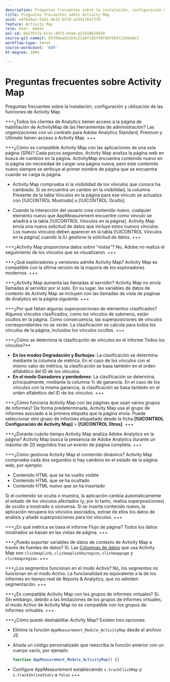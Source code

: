 ```yaml
---
description: Preguntas frecuentes sobre la instalación, configuración y utilización de las funciones de Activity Map.
title: Preguntas frecuentes sobre Activity Map
uuid: e4f6d4e2-55d1-4e32-bf70-a334178af370
feature: Activity Map
role: User, Admin
exl-id: 6b2767cb-6c2c-4bf3-b9a9-a23418624650
source-git-commit: 0570bea923edc21a0f185f49fd6f604115d4a6e1
workflow-type: tm+mt
source-wordcount: '689'
ht-degree: 100%

---
```


# Preguntas frecuentes sobre Activity Map

Preguntas frecuentes sobre la instalación, configuración y utilización de las funciones de Activity Map.

+++¿Todos los clientes de Analytics tienen acceso a la página de habilitación de ActivityMap de las Herramientas de administración?
Las organizaciones con un contrato para Adobe Analytics Standard, Premium y Ultimate tienen acceso a Activity Map.
+++

+++¿Cómo es compatible Activity Map con las aplicaciones de una sola página (SPA)?
Cada pocos segundos, Activity Map analiza la página web en busca de cambios en la página. ActivityMap encuentra contenido nuevo en la página sin necesidad de cargar una página nueva, pero este contenido nuevo siempre se atribuye al primer nombre de página que se encuentra cuando se carga la página.

* Activity Map comprueba si la visibilidad de los vínculos que conoce ha cambiado. Si se encuentra un cambio en la visibilidad, la columna Presente de la tabla Vínculos en la página para ese vínculo se actualiza con [!UICONTROL Mostrado] u [!UICONTROL Oculto].

* Cuando la interacción del usuario crea contenido nuevo, cualquier elemento nuevo que AppMeasurement encuentre como vínculo se añadirá a la tabla [!UICONTROL Vínculos en la página]. Activity Map envía una nueva solicitud de datos que incluye estos nuevos vínculos. Los nuevos vínculos deben aparecer en la tabla [!UICONTROL Vínculos en la página] cuando la IU gestione la solicitud de datos.
+++

+++¿Activity Map proporciona datos sobre “vistas”?
No, Adobe no realiza el seguimiento de los vínculos que se visualizaron.
+++

+++¿Qué exploradores y versiones admite Activity Map?
Activity Map es compatible con la última versión de la mayoría de los exploradores modernos.
+++

+++¿Activity Map aumenta las llamadas al servidor?
Activity Map no envía llamadas al servidor por sí solo. En su lugar, las variables de datos de contexto de Activity Map se incluyen con las llamadas de vista de páginas de Analytics en la página siguiente.
+++

+++¿Por qué faltan algunas superposiciones de elementos clasificados?
Algunos vínculos clasificados, como los vínculos de submenú, están ocultos en la página. Como consecuencia, las superposiciones de vínculos correspondientes no se verán. La clasificación se calcula para todos los vínculos de la página, incluidos los vínculos ocultos.
+++

+++¿Cómo se determina la clasificación de vínculos en el informe Todos los vínculos?**
* **En los modos Degradación y Burbujas**: La clasificación se determina mediante la columna de métrica. En el caso de los vínculos con el mismo valor de métrica, la clasificación se basa también en el orden alfabético del ID de los vínculos.
* **En el modo Ganadores y perdedores**: La clasificación se determina, principalmente, mediante la columna % de ganancia. En el caso de los vínculos con la misma ganancia, la clasificación se basa también en el orden alfabético del ID de los vínculos.
+++

+++¿Cómo funciona Activity Map con las páginas que usan varios grupos de informes?
De forma predeterminada, Activity Map usa el grupo de informes asociado a la primera etiqueta que la página envía. Puede seleccionar otro grupo de informes etiquetado desde la ficha **[!UICONTROL Configuración de Activity Map]** > **[!UICONTROL Otros]**.
+++

+++¿Durante cuánto tiempo Activity Map analiza Adobe Analytics en la página?
Activity Map busca la presencia de Adobe Analytics durante un máximo de 20 segundos tras un evento de página completa.
+++

+++¿Cómo gestiona Activity Map el contenido dinámico?
Activity Map comprueba cada dos segundos si hay cambios en el estado de la página web, por ejemplo:

* Contenido HTML que se ha vuelto visible
* Contenido HTML que se ha ocultado
* Contenido HTML nuevo que se ha insertado

Si el contenido se oculta o muestra, la aplicación cambia automáticamente el estado de los vínculos afectados (y, por lo tanto, realiza superposiciones) de oculto a mostrado o viceversa. Si se inserta contenido nuevo, la aplicación recupera los vínculos asociados, extrae de ellos los datos de análisis y añade superposiciones para los vínculos.
+++

+++¿En qué métrica se basa el informe Flujo de página?
Todos los datos mostrados se basan en las vistas de página.
+++

+++¿Puedo exportar variables de datos de contexto de Activity Map a través de fuentes de datos?
Sí. Las [Columnas de datos](/help/export/analytics-data-feed/c-df-contents/datafeeds-reference.md) que usa Activity Map son `clickmaplink`, `clickmaplinkbyregion`, `clickmappage` y `clickmapregion`.
+++

+++¿Los segmentos funcionan en el modo Activo?
No, los segmentos no funcionan en el modo Activo. La funcionalidad es equivalente a la de los informes en tiempo real de Reports &amp; Analytics, que no admiten segmentación.
+++

+++¿Es compatible Activity Map con los grupos de informes virtuales?
Sí. Sin embargo, debido a las limitaciones de los grupos de informes virtuales, el modo Activo de Activity Map no es compatible con los grupos de informes virtuales.
+++

+++¿Cómo puedo deshabilitar Activity Map?
Existen tres opciones:

* Elimine la función `AppMeasurement_Module_ActivityMap` desde el archivo JS
* Añada un código personalizado que reescriba la función anterior con un cuerpo vacío, por ejemplo:

   ```js
   function AppMeasurement_Module_ActivityMap() {}
   ```

* Configure AppMeasurement estableciendo `s.trackClickMap` y `s.trackInlineStats` a `false`
+++
